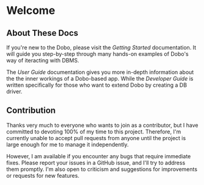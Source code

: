 # Welcome

## About These Docs

If you're new to the Dobo, please visit the *Getting Started* documentation. It will guide you step-by-step through many hands-on examples of Dobo's way of iteracting with DBMS.

The *User Guide* documentation gives you more in-depth information about the the inner workings of a Dobo-based app. While the *Developer Guide* is written specifically for those who want to extend Dobo by creating a DB driver.

## Contribution

Thanks very much to everyone who wants to join as a contributor, but I have committed to devoting 100% of my time to this project. Therefore, I'm currently unable to accept pull requests from anyone until the project is large enough for me to manage it independently.

However, I am available if you encounter any bugs that require immediate fixes. Please report your issues in a GitHub issue, and I'll try to address them promptly. I'm also open to criticism and suggestions for improvements or requests for new features.